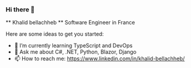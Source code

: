 ### Hi there 👋

** Khalid bellachheb ** Software Engineer in France

Here are some ideas to get you started:

- 🌱 I’m currently learning TypeScript and DevOps
- 💬 Ask me about C#, .NET, Python, Blazor, Django
- 📫 How to reach me: https://www.linkedin.com/in/khalid-bellachheb/ 
